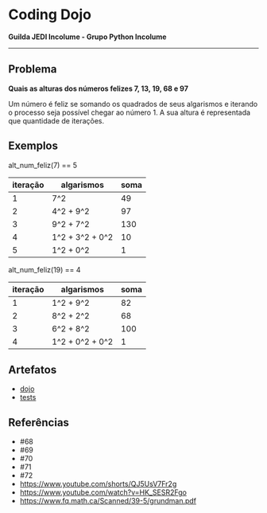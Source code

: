 # Coding Dojo

**Guilda JEDI Incolume - Grupo Python Incolume**

---

## Problema

**Quais as alturas dos números felizes 7, 13, 19, 68 e 97**

Um número é feliz se somando os quadrados de seus algarismos e iterando o processo seja possível chegar ao número 1. A sua altura é representada que quantidade de iterações.

## Exemplos


alt_num_feliz(7) == 5

iteração|algarismos|soma
----|---|----
1|7^2 | 49
2|4^2 + 9^2|  97
3|9^2 + 7^2|130
4|1^2 + 3^2 + 0^2| 10
5|1^2 + 0^2| 1


alt_num_feliz(19) == 4

iteração|algarismos|soma
----|---|----
1|1^2 + 9^2 | 82
2|8^2 + 2^2|  68
3|6^2 + 8^2| 100
4|1^2 + 0^2 + 0^2| 1


## Artefatos

- [dojo](./__init__.py)
- [tests](./test_20240508.py)


## Referências

- #68
- #69
- #70
- #71
- #72
- https://www.youtube.com/shorts/QJ5UsV7Fr2g
- https://www.youtube.com/watch?v=HK_SESR2Fgo
- https://www.fq.math.ca/Scanned/39-5/grundman.pdf
